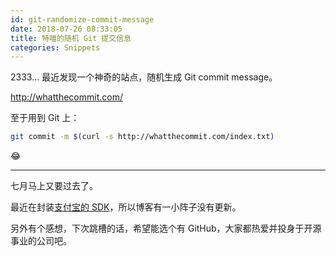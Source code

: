 ```yaml
---
id: git-randomize-commit-message
date: 2018-07-26 08:33:05
title: 特喵的随机 Git 提交信息
categories: Snippets
---
```


2333... 最近发现一个神奇的站点，随机生成 Git commit message。

<http://whatthecommit.com/>

至于用到 Git 上：

```bash
git commit -m $(curl -s http://whatthecommit.com/index.txt)
```

😂

-----

七月马上又要过去了。

最近在封装[支付宝的 SDK](https://github.com/wi1dcard/alipay-sdk-php)，所以博客有一小阵子没有更新。

另外有个感想，下次跳槽的话，希望能选个有 GitHub，大家都热爱并投身于开源事业的公司吧。